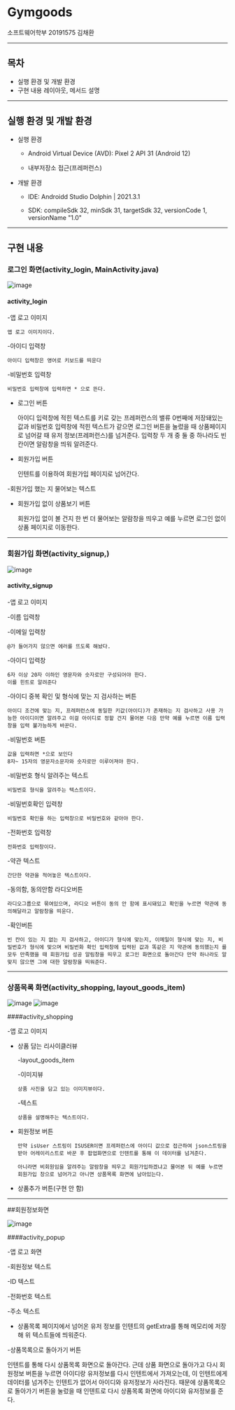 # Gymgoods
소프트웨어학부 20191575 김채환
<hr />

## 목차
- 실행 환경 및 개발 환경
- 구현 내용 레이아웃, 메서드 설명
<hr />

## 실행 환경 및 개발 환경
- 실행 환경

  - Android Virtual Device (AVD): Pixel 2 API 31 (Android 12)
  
  - 내부저장소 접근(프레퍼런스)
  
- 개발 환경

  - IDE: Androidd Studio Dolphin | 2021.3.1
  
  - SDK:
    compileSdk 32,
    minSdk 31,
    targetSdk 32,
    versionCode 1,
    versionName "1.0"

<hr />

## 구현 내용
### 로그인 화면(activity_login, MainActivity.java)
![image](https://user-images.githubusercontent.com/51479663/199235091-5df9a5b5-3bff-4579-95a7-d89a5d3e73ba.png)

#### activity_login

  -앱 로고 이미지
    
    앱 로고 이미지이다.
  
  -아이디 입력창
    
    아이디 입력창은 영어로 키보드를 띄운다
  
  -비밀번호 입력창
    
    비밀번호 입력창에 입력하면 * 으로 뜬다.
  

  - 로그인 버튼
  
  
    아이디 입력창에 적힌 텍스트를 키로 갖는 프레퍼런스의 밸류 0번째에 저장돼있는 값과 비밀번호 입력창에 적힌 텍스트가 같으면 로그인 버튼을 눌렀을 때 상품페이지로 넘어갈 때 유저 정보(프레퍼런스)를 넘겨준다.
    입력창 두 개 중 둘 중 하나라도 빈 칸이면 알람창을 띄워 알려준다.
    
  
  - 회원가입 버튼
  
    인텐트를 이용하여 회원가입 페이지로 넘어간다.
  
  -회원가입 했는 지 물어보는 텍스트
  
  
  - 회원가입 없이 상품보기 버튼
  
    회원가입 없이 볼 건지 한 번 더 물어보는 알람창을 띄우고 예를 누르면 로그인 없이 상품 페이지로 이동한다.
  
  
<hr />

### 회원가입 화면(activity_signup,)
![image](https://user-images.githubusercontent.com/51479663/199236891-5d1f31c2-88bd-4208-8ebd-c8ef7e38318a.png)

#### activity_signup
  -앱 로고 이미지
  
  -이름 입력창
  
  -이메일 입력창
  
    @가 들어가지 않으면 에러를 뜨도록 해놨다.
  
  -아이디 입력창
  
    6자 이상 20자 이하인 영문자와 숫자로만 구성되어야 한다.
    이를 힌트로 알려준다
  
  -아이디 중복 확인 및 형식에 맞는 지 검사하는 버튼
  
    아이디 조건에 맞는 지, 프레퍼런스에 동일한 키값(아이디)가 존재하는 지 검사하고 사용 가능한 아이디이면 알려주고 이걸 아이디로 정할 건지 물어본 다음 만약 예를 누르면 이름 입력창을 입력 불가능하게 바꾼다.
  
  -비밀번호 버튼
  
    값을 입력하면 *으로 보인다
    8자~ 15자의 영문자소문자와 숫자로만 이루어져야 한다.
    
  -비밀번호 형식 알려주는 텍스트
  
    비밀번호 형식을 알려주는 텍스트이다.
  
  -비밀번호확인 입력창
  
    비밀번호 확인을 하는 입력창으로 비밀번호와 같아야 한다.
  
  -전화번호 입력창
    
    전화번호 입력창이다.
  
  -약관 텍스트
  
    간단한 약관을 적어놓은 텍스트이다.
  
  -동의함, 동의안함 라디오버튼
  
    라디오그룹으로 묶여있으며, 라디오 버튼이 동의 안 함에 표시돼있고 확인을 누르면 약관에 동의해달라고 알람창을 띄운다.
  
  -확인버튼
  
    빈 칸이 있는 지 없는 지 검사하고, 아이디가 형식에 맞는지, 이메일이 형식에 맞는 지, 비밀번호가 형식에 맞으며 비밀번화 확인 입력창에 입력된 값과 똑같은 지 약관에 동의했는지 를 모두 만족했을 때 회원가입 성공 알림창을 띄우고 로그인 화면으로 돌아간다 만약 하나라도 알맞지 않으면 그에 대한 알람창을 띄워준다.
    
    
  
<hr />

### 상품목록 화면(activity_shopping, layout_goods_item)

![image](https://user-images.githubusercontent.com/51479663/199239634-c0f343b3-3318-4f9e-b5d7-d02f8392c228.png)
![image](https://user-images.githubusercontent.com/51479663/199239759-50403040-88ab-4719-87a0-0e3e718e7525.png)

####activity_shopping

  -앱 로고 이미지
  
  - 상품 담는 리사이클러뷰
    
    -layout_goods_item
    
      -이미지뷰
        
        상품 사진을 담고 있는 이미지뷰이다.
    
     -텍스트
      
        상품을 설명해주는 텍스트이다.
  
  - 회원정보 버튼
  
        만약 isUser 스트링이 ISUSER이면 프레퍼런스에 아이디 값으로 접근하여 json스트링을 받아 어레이리스트로 바꾼 후 팝업화면으로 인텐트를 통해 이 데이터를 넘겨준다.
        
        아니라면 비회원임을 알려주는 알람창을 띄우고 회원가입하겠냐고 물어본 뒤 예를 누르면 회원가입 창으로 넘어가고 아니면 상품목록 화면에 남아있는다.
  
  - 상품추가 버튼(구현 안 함)
  



<hr />
        
##회원정보화면

![image](https://user-images.githubusercontent.com/51479663/199236565-d325e6f2-f025-4c5a-abc6-74639c5530d7.png)

####activity_popup

-앱 로고 화면

-회원정보 텍스트  

-ID 텍스트

-전화번호 텍스트

-주소 텍스트

- 상품목록 페이지에서 넘어온 유저 정보를 인텐트의 getExtra를 통해 메모리에 저장해 위 텍스트들에 띄워준다.

-상품목록으로 돌아가기 버튼 

  인텐트를 통해 다시 상품목록 화면으로 돌아간다.
  근데 상품 화면으로 돌아가고 다시 회원정보 버튼을 누르면 아이디랑 유저정보를 다시 인텐트에서 가져오는데, 이 인텐트에게 데이터를 넘겨주는 인텐트가 없어서 아이디와 유저정보가 사라진다. 때문에 상품목록으로 돌아가기 버튼을 눌렀을 때 인텐트로 다시 상품목록 화면에 아이디와 유저정보를 준다.



